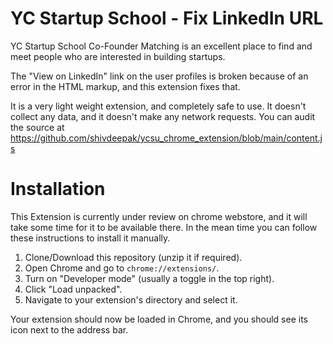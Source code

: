 # YC Startup School - Fix LinkedIn URL

YC Startup School Co-Founder Matching is an excellent place to find and meet people who are interested in building startups.

The "View on LinkedIn" link on the user profiles is broken because of an error in the HTML markup, and this extension fixes that.

It is a very light weight extension, and completely safe to use. It doesn't collect any data, and it doesn't make any network requests. You can audit the source at https://github.com/shivdeepak/ycsu_chrome_extension/blob/main/content.js


# Installation

This Extension is currently under review on chrome webstore, and it will take some time for it to be available there. In the mean time you can follow these instructions to install it manually.

1. Clone/Download this repository (unzip it if required).
2. Open Chrome and go to `chrome://extensions/`.
3. Turn on "Developer mode" (usually a toggle in the top right).
4. Click "Load unpacked".
5. Navigate to your extension's directory and select it.

Your extension should now be loaded in Chrome, and you should see its icon next to the address bar.
